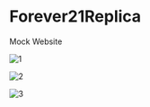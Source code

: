 # Forever21Replica

Mock Website

![1](https://cloud.githubusercontent.com/assets/24875416/22464222/6dae9a1a-e7be-11e6-8a30-af0bd4d84d48.png)

![2](https://cloud.githubusercontent.com/assets/24875416/22464251/99e879ca-e7be-11e6-90c2-8dc48d7c2882.png)

![3](https://cloud.githubusercontent.com/assets/24875416/22464276/b6fda4fe-e7be-11e6-9a58-af715199d8ef.png)
